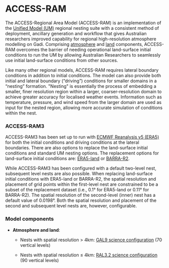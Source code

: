 # ACCESS-RAM 

<!---
![ACCESS RAM model](/assets/model-config-logos/configurations-without-titles/access-ram.png){: class="img-contain white-background round-edges with-padding intro-img" loading="lazy"}
-->

The ACCESS-Regional Area Model (ACCESS-RAM) is an implementation of the [Unified Model (UM)](https://www.metoffice.gov.uk/research/approach/modelling-systems/unified-model) regional nesting suite with a consistent method of deployment, ancillary generation and workflow that gives Australian researchers improved capability for regional high-resolution atmosphere modelling on Gadi. Comprising [atmosphere](/models/model_components/atmosphere) and [land](/models/model_components/land) components, ACCESS-RAM overcomes the barrier of needing operational land-surface initial conditions to run the UM by allowing Australian Researchers to seamlessly use initial land-surface conditions from other sources.<br>
 
Like many other regional models, ACCESS-RAM requires lateral boundary conditions in addition to initial conditions. The model can also provide both initial and lateral boundary (“driving”) conditions for smaller domains in a “nesting” formation. "Nesting" is essentially the process of embedding a smaller, finer resolution region within a larger, coarser-resolution domain to achieve greater accuracy for localised weather events. Information such as temperature, pressure, and wind speed from the larger domain are used as input for the nested region, allowing more accurate simulation of conditions within the nest. <br>


### ACCESS-RAM3 
ACCESS-RAM3 has been set up to run with [ECMWF Reanalysis v5 (ERA5)](https://www.ecmwf.int/en/forecasts/dataset/ecmwf-reanalysis-v5) for both the initial conditions and driving conditions at the lateral boundaries. There are also options to replace the land-surface initial conditions and standard UM nesting options. The replacement options for land-surface initial conditions are: [ERA5-land](https://www.ecmwf.int/en/era5-land) or [BARRA-R2](http://www.bom.gov.au/research/publications/researchreports/BRR-067.pdf).<br>   

While ACCESS-RAM3 has been configured with a default two-level nest, subsequent level nests are also possible. When replacing land-surface initial conditions with ERA5-land or BARRA-R2, the spatial resolution and placement of grid points within the first-level nest are constrained to be a subset of the replacement dataset (i.e., 0.1° for ERA5-land or 0.11° for BARRA-R2). The spatial resolution of the second-level (inner) nest has a default value of 0.0198°. Both the spatial resolution and placement of the second and subsequent level nests are, however, configurable.<br> 

### Model components 

- **Atmosphere and land**:
   - Nests with spatial resolution > 4km: [GAL9 science configuration](https://doi.org/10.5194/gmd-12-1909-2019) (70 vertical levels)  

  - Nests with spatial resolution ≤ 4km: [RAL3.2 science configuration](https://10.5194/gmd-2024-201) (90 vertical levels)  
